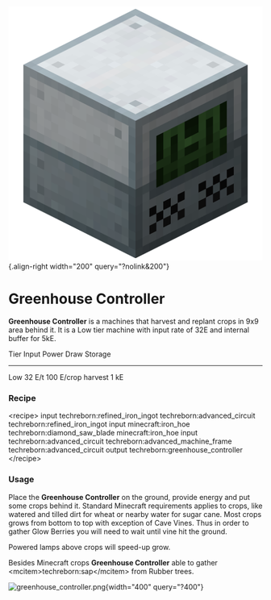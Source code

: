 ![Greenhouse Controller](/media/mods/techreborn/greenhouse_controller.png){.align-right width="200" query="?nolink&200"}

# Greenhouse Controller

**Greenhouse Controller** is a machines that harvest and replant crops in 9x9 area behind it. It is a Low tier machine with input rate of 32E and internal buffer for 5kE.

  Tier   Input    Power Draw           Storage
  ------ -------- -------------------- ---------
  Low    32 E/t   100 E/crop harvest   1 kE

### Recipe

\<recipe\> input techreborn:refined_iron_ingot techreborn:advanced_circuit techreborn:refined_iron_ingot input minecraft:iron_hoe techreborn:diamond_saw_blade minecraft:iron_hoe input techreborn:advanced_circuit techreborn:advanced_machine_frame techreborn:advanced_circuit output techreborn:greenhouse_controller \</recipe\>

### Usage

Place the **Greenhouse Controller** on the ground, provide energy and put some crops behind it. Standard Minecraft requirements applies to crops, like watered and tilled dirt for wheat or nearby water for sugar cane. Most crops grows from bottom to top with exception of Cave Vines. Thus in order to gather Glow Berries you will need to wait until vine hit the ground.

Powered lamps above crops will speed-up grow.

Besides Minecraft crops **Greenhouse Controller** able to gather \<mcitem\>techreborn:sap\</mcitem\> from Rubber trees.

![greenhouse_controller.png](/blocks/greenhouse_controller.png){width="400" query="?400"}
